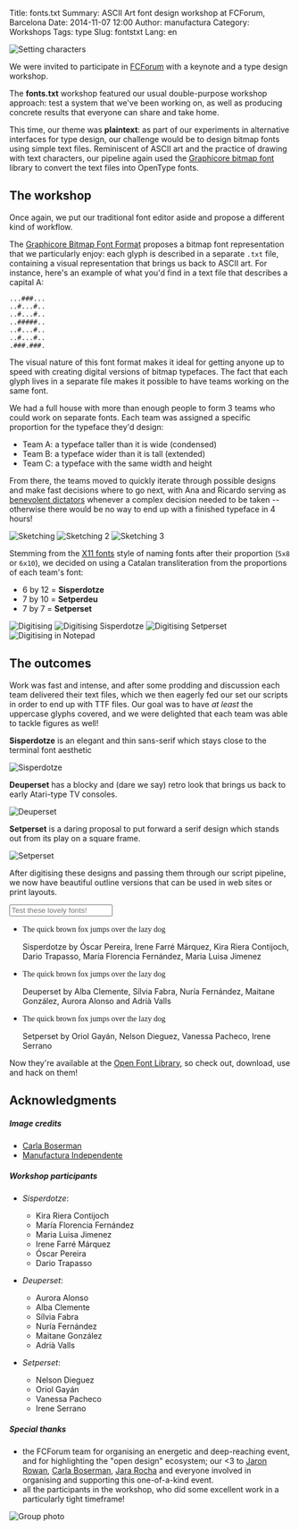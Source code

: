 Title: fonts.txt
Summary: ASCII Art font design workshop at FCForum, Barcelona
Date: 2014-11-07 12:00
Author: manufactura
Category: Workshops
Tags: type
Slug: fontstxt
Lang: en

![Setting characters](http://media.manufacturaindependente.org/fontstxt-02.jpg "Setting characters")

We were invited to participate in [FCForum](http://lab.2014.fcforum.net/en/)
with a keynote and a type design workshop.

The **fonts.txt** workshop featured our usual double-purpose workshop approach: test
a system that we've been working on, as well as producing concrete results that
everyone can share and take home.

This time, our theme was **plaintext**: as part of our experiments in alternative
interfaces for type design, our challenge would be to design bitmap
fonts using simple text files. Reminiscent of ASCII art and the practice of
drawing with text characters, our pipeline again used the [Graphicore bitmap
font](http://lab.2014.fcforum.net/en/) library to convert the text files into
OpenType fonts.


The workshop
------------

Once again, we put our traditional font editor aside and propose a different
kind of workflow.  

The [Graphicore Bitmap Font
Format](http://graphicore.de/en/archive/2010-09-09_A-Brute-Font-Attack)
proposes a bitmap font representation that we particularly enjoy: each glyph is
described in a separate `.txt` file, containing a visual representation that
brings us back to ASCII art. For instance, here's an example of what you'd find
in a text file that describes a capital A:

    ...###...
    ..#...#..
    ..#...#..
    ..#####..
    ..#...#..
    ..#...#..
    .###.###.

The visual nature of this font format makes it ideal for getting anyone up to
speed with creating digital versions of bitmap typefaces. The fact that each
glyph lives in a separate file makes it possible to have teams working on the
same font.

We had a full house with more than enough people to form 3 teams who could work
on separate fonts. Each team was assigned a specific proportion for the
typeface they'd design:

* Team A: a typeface taller than it is wide (condensed)
* Team B: a typeface wider than it is tall (extended)
* Team C: a typeface with the same width and height

From there, the teams moved to quickly iterate through possible designs and make
fast decisions where to go next, with Ana and Ricardo serving as [benevolent
dictators](http://en.wikipedia.org/wiki/Benevolent_dictator_for_life) whenever
a complex decision needed to be taken -- otherwise there would be no way to end
up with a finished typeface in 4 hours!

![Sketching](http://media.manufacturaindependente.org/fontstxt-01.jpg "Sketching")
![Sketching 2](http://media.manufacturaindependente.org/fontstxt-09.jpg "Sketching 2")
![Sketching 3](http://media.manufacturaindependente.org/fontstxt-06.jpg "Sketching 3")

Stemming from the [X11
fonts](https://packages.debian.org/sid/all/xfonts-base/filelist) style of
naming fonts after their proportion (`5x8` or `6x10`), we decided on using a
Catalan transliteration from the proportions of each team's font:

* 6 by 12 = **Sisperdotze**
* 7 by 10 = **Setperdeu**
* 7 by 7 = **Setperset**


![Digitising](http://media.manufacturaindependente.org/fontstxt-07.jpg "Digitising")
![Digitising Sisperdotze](http://media.manufacturaindependente.org/fontstxt-10.jpg "Digitising Sisperdotze")
![Digitising Setperset](http://media.manufacturaindependente.org/fontstxt-08.jpg "Digitising Setperset")
![Digitising in Notepad](http://media.manufacturaindependente.org/fontstxt-16.jpg "Digitising in Notepad")

The outcomes
------------

Work was fast and intense, and after some prodding and discussion each team
delivered their text files, which we then eagerly fed our set our scripts in order
to end up with TTF files. Our goal was to have *at least* the uppercase glyphs
covered, and we were delighted that each team was able to tackle figures as
well!

**Sisperdotze** is an elegant and thin sans-serif which stays close to the terminal
font aesthetic

![Sisperdotze](http://media.manufacturaindependente.org/fontstxt-03.jpg "Sisperdotze")

**Deuperset** has a blocky and (dare we say) retro look that brings us back to early
Atari-type TV consoles.

![Deuperset](http://media.manufacturaindependente.org/fontstxt-04.jpg "Deuperset")

**Setperset** is a daring proposal to put forward a serif design which stands out
from its play on a square frame.

![Setperset](http://media.manufacturaindependente.org/fontstxt-05.jpg "Setperset")

After digitising these designs and passing them through our script pipeline, we
now have beautiful outline versions that can be used in web sites or print
layouts.

<link rel="stylesheet" href="../theme/css/font-sampler.css">
<style>
    @font-face {
      font-family: 'Sisperdotze';
      src: url('http://media.manufacturaindependente.org/fonts/Sisperdotze/Sisperdotze-Regular.eot');
      src: url('http://media.manufacturaindependente.org/fonts/Sisperdotze/Sisperdotze-Regular.eot?#iefix') format('embedded-opentype'), 
           url('http://media.manufacturaindependente.org/fonts/Sisperdotze/Sisperdotze-Regular.woff') format('woff'), 
           url('http://media.manufacturaindependente.org/fonts/Sisperdotze/Sisperdotze-Regular.ttf')  format('truetype'),
           url('http://media.manufacturaindependente.org/fonts/Sisperdotze/Sisperdotze-Regular.svg#svgFontName') format('svg');
      font-weight: normal;
      font-style: normal;
    }
    @font-face {
      font-family: 'Deuperset';
      src: url('http://media.manufacturaindependente.org/fonts/Deuperset/Deuperset-Regular.eot');
      src: url('http://media.manufacturaindependente.org/fonts/Deuperset/Deuperset-Regular.eot?#iefix') format('embedded-opentype'), 
           url('http://media.manufacturaindependente.org/fonts/Deuperset/Deuperset-Regular.woff') format('woff'), 
           url('http://media.manufacturaindependente.org/fonts/Deuperset/Deuperset-Regular.ttf')  format('truetype'),
           url('http://media.manufacturaindependente.org/fonts/Deuperset/Deuperset-Regular.svg#svgFontName') format('svg');
      font-weight: normal;
      font-style: normal;
    }
    @font-face {
      font-family: 'Setperset';
      src: url('http://media.manufacturaindependente.org/fonts/Setperset/Setperset-Regular.eot');
      src: url('http://media.manufacturaindependente.org/fonts/Setperset/Setperset-Regular.eot?#iefix') format('embedded-opentype'), 
           url('http://media.manufacturaindependente.org/fonts/Setperset/Setperset-Regular.woff') format('woff'), 
           url('http://media.manufacturaindependente.org/fonts/Setperset/Setperset-Regular.ttf')  format('truetype'),
           url('http://media.manufacturaindependente.org/fonts/Setperset/Setperset-Regular.svg#svgFontName') format('svg');
      font-weight: normal;
      font-style: normal;
    }
</style>

<div id="tester">
    <input id="tester-box" type="text" placeholder="Test these lovely fonts!" />
</div>
<ul id="font-list">
    <li id="sisperdotze">
        <span class="sample" style="font-family: 'Sisperdotze'">The quick brown fox jumps over the lazy dog</span>
        <p class="details">
            <span class="name">Sisperdotze</span> by
            <span class="authors">Óscar Pereira, Irene Farré Márquez, Kira Riera Contijoch,
            Dario Trapasso, María Florencia Fernández, Maria Luisa Jimenez</span>
        </p>
    </li>
        <li id="deuperset">
        <span class="sample" style="font-family: 'Deuperset'">The quick brown fox jumps over the lazy dog</span>
        <p class="details">
            <span class="name">Deuperset</span> by
            <span class="authors">Alba Clemente, Sílvia Fabra, Nuría Fernández, Maitane González,
            Aurora Alonso and Adrià Valls</span>
        </p>
    </li>
        <li id="setperset">
        <span class="sample" style="font-family: 'Setperset'">The quick brown fox jumps over the lazy dog</span>
        <p class="details">
            <span class="name">Setperset</span> by
            <span class="authors">Oriol Gayán, Nelson Dieguez, Vanessa Pacheco, Irene Serrano</span>
        </p>
    </li>
</ul>

Now they're available at the [Open Font Library](http://openfontlibrary.org),
so check out, download, use and hack on them!


Acknowledgments
---------------

##### Image credits

  * [Carla Boserman](http://twitter.com/cboserman)
  * [Manufactura Independente](http://twitter.com/manufacturaind)

##### Workshop participants

  * *Sisperdotze*:
    - Kira Riera Contijoch
    - María Florencia Fernández
    - Maria Luisa Jimenez
    - Irene Farré Márquez
    - Óscar Pereira
    - Dario Trapasso

  * *Deuperset*:
    - Aurora Alonso
    - Alba Clemente
    - Sílvia Fabra
    - Nuría Fernández
    - Maitane González
    - Adrià Valls

  * *Setperset*:
    - Nelson Dieguez
    - Oriol Gayán
    - Vanessa Pacheco
    - Irene Serrano

##### Special thanks

  * the FCForum team for organising an energetic and deep-reaching event, and
    for highlighting the "open design" ecosystem; our <3 to [Jaron
    Rowan](http://twitter.com/sirjaron), [Carla
    Boserman](http://twitter.com/cboserman), [Jara
    Rocha](http://twitter.com/jararocha) and everyone involved in organising
    and supporting this one-of-a-kind event.
  * all the participants in the workshop, who did some excellent work in a
    particularly tight timeframe!

![Group photo](http://media.manufacturaindependente.org/fontstxt-12.jpg "Group photo")


<script src="../theme/js/jquery-1.11.1.min.js"></script>
<script src="../theme/js/modernizr-2.8.3-custom.min.js"></script>
<script src="../theme/js/font-sampler.js"></script>
